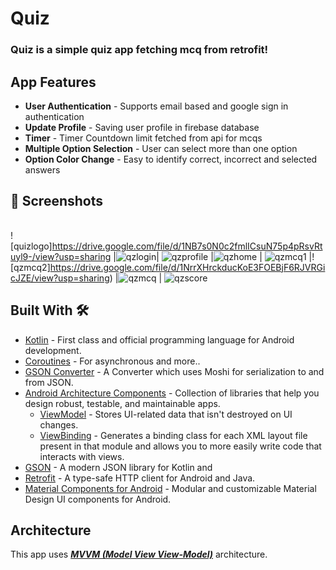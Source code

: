# **Quiz** 

### **Quiz** is a simple quiz app fetching mcq from retrofit!


## App Features

- **User Authentication** - Supports email based  and google sign in authentication 
- **Update Profile** - Saving user profile in firebase database
- **Timer** - Timer Countdown limit fetched from api for mcqs
- **Multiple Option Selection** - User can select more than one option 
- **Option Color Change** - Easy to identify correct, incorrect and selected answers


## 📸 Screenshots 

|   |   |   |
|---|---|---|
![quizlogo]https://drive.google.com/file/d/1NB7s0N0c2fmlICsuN75p4pRsvRtuyl9-/view?usp=sharing
|![qzlogin](https://drive.google.com/file/d/1MmyYqRpU-IKMar1WzTV0rgn9Cgd_Y4iD/view?usp=sharing)| ![qzprofile](https://drive.google.com/file/d/1Nl5_R5D5_52T5lDoKlFeHBCYWwFJlU5B/view?usp=sharing)
|![qzhome](https://drive.google.com/file/d/1N5RGkaPvPtcn2Mx49WfJLc9sZW80VNPy/view?usp=sharing) | ![qzmcq1](https://drive.google.com/file/d/1N0mzSe-pAQMORxINGL6BybGe2_Fz9joZ/view?usp=sharing) |![qzmcq2]https://drive.google.com/file/d/1NrrXHrckducKoE3FOEBjF6RJVRGicJZE/view?usp=sharing) 
|![qzmcq](https://drive.google.com/file/d/1Nvjh-GWdTCY6Ejtpk02YPKQQM7XuG3z7/view?usp=sharing) | ![qzscore](https://drive.google.com/file/d/1O3UReT_dJ4LoaZfOe70TVtgtvhNMHa_w/view?usp=sharing)






## Built With 🛠
- [Kotlin](https://kotlinlang.org/) - First class and official programming language for Android development.
- [Coroutines](https://kotlinlang.org/docs/reference/coroutines-overview.html) - For asynchronous and more..
- [GSON Converter](https://github.com/square/retrofit/tree/master/retrofit-converters/gson) - A Converter which uses Moshi for serialization to and from JSON.
- [Android Architecture Components](https://developer.android.com/topic/libraries/architecture) - Collection of libraries that help you design robust, testable, and maintainable apps.
  - [ViewModel](https://developer.android.com/topic/libraries/architecture/viewmodel) - Stores UI-related data that isn't destroyed on UI changes. 
  - [ViewBinding](https://developer.android.com/topic/libraries/view-binding) - Generates a binding class for each XML layout file present in that module and allows you to more easily write code that interacts with views.
- [GSON](https://github.com/google/gson) - A modern JSON library for Kotlin and
- [Retrofit](https://square.github.io/retrofit/) - A type-safe HTTP client for Android and Java.
- [Material Components for Android](https://github.com/material-components/material-components-android) - Modular and customizable Material Design UI components for Android.

## Architecture
This app uses [***MVVM (Model View View-Model)***](https://developer.android.com/jetpack/docs/guide#recommended-app-arch) architecture.

  

